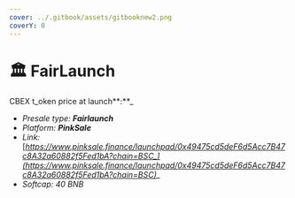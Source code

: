 ```yaml
---
cover: ../.gitbook/assets/gitbooknew2.png
coverY: 0
---
```


# 🏛 FairLaunch

CBEX t_oken price at launch**:**_

* _Presale type: **Fairlaunch**_
* _Platform: **PinkSale**_
* _Link:_[_https://www.pinksale.finance/launchpad/0x49475cd5deF6d5Acc7B47c8A32a60882f5Fed1bA?chain=BSC_](https://www.pinksale.finance/launchpad/0x49475cd5deF6d5Acc7B47c8A32a60882f5Fed1bA?chain=BSC)__
* _Softcap: 40 BNB_
